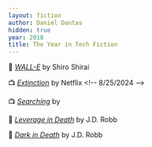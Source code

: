 ```yaml
---
layout: fiction
author: Daniel Dantas
hidden: true
year: 2018
title: The Year in Tech Fiction
---
```


📔 [_WALL-E_](https://pixar.fandom.com/wiki/WALL-E_(manga)) by Shiro Shirai <!-- 12/9/2024 -->

📺 [_Extinction_](https://en.wikipedia.org/wiki/Extinction_(2018_film)) by Netflix <!-- 8/25/2024 -->

📺 [_Searching_](https://en.wikipedia.org/wiki/Searching_(film)) by  <!-- 8/6/2023 -->

📕 [_Leverage in Death_](https://jdrobb.com/2018/09/leverage-in-death/) by J.D. Robb <!-- 6/28/2023 -->

📕 [_Dark in Death_](https://jdrobb.com/2018/01/dark-in-death/) by J.D. Robb <!-- 6/24/2023 -->


